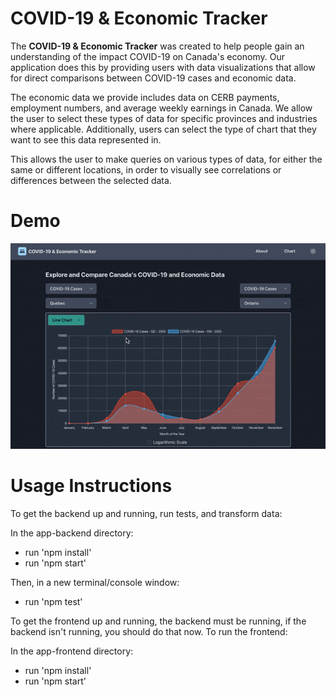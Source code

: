 # COVID-19 & Economic Tracker
The **COVID-19 & Economic Tracker** was created to help people gain an understanding of the impact COVID-19 on Canada's economy. Our application does this by providing users with data visualizations that allow for direct comparisons between COVID-19 cases and economic data.

The economic data we provide includes data on CERB payments, employment numbers, and average weekly earnings in Canada. We allow the user to select these types of data for specific provinces and industries where applicable. Additionally, users can select the type of chart that they want to see this data represented in.
 
This allows the user to make queries on various types of data, for either the same or different locations, in order to visually see correlations or differences between the selected data.

# Demo
![COVID-19 & Economic Tracker Demo GIF](demo/demo.gif)

# Usage Instructions
To get the backend up and running, run tests, and transform data:

In the app-backend directory:
- run 'npm install'
- run 'npm start' 

Then, in a new terminal/console window:
- run 'npm test'

To get the frontend up and running, the backend must be running, 
if the backend isn't running, you should do that now. To run the frontend:

In the app-frontend directory:
- run 'npm install'
- run 'npm start' 
